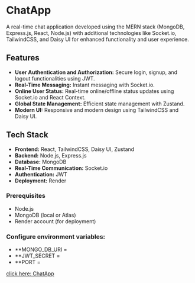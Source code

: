 # ChatApp

A real-time chat application developed using the MERN stack (MongoDB, Express.js, React, Node.js) with additional technologies like Socket.io, TailwindCSS, and Daisy UI for enhanced functionality and user experience.

## Features

- **User Authentication and Authorization:** Secure login, signup, and logout functionalities using JWT.
- **Real-Time Messaging:** Instant messaging with Socket.io.
- **Online User Status:** Real-time online/offline status updates using Socket.io and React Context.
- **Global State Management:** Efficient state management with Zustand.
- **Modern UI:** Responsive and modern design using TailwindCSS and Daisy UI.

## Tech Stack

- **Frontend:** React, TailwindCSS, Daisy UI, Zustand
- **Backend:** Node.js, Express.js
- **Database:** MongoDB
- **Real-Time Communication:** Socket.io
- **Authentication:** JWT
- **Deployment:** Render

### Prerequisites

- Node.js
- MongoDB (local or Atlas)
- Render account (for deployment)

### Configure environment variables:

- **MONGO_DB_URI = 
- **JWT_SECRET = 
- **PORT =
  
[click here: ChatApp](https://chatapp-production-7sv0.onrender.com)
